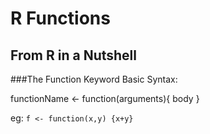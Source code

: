 R Functions
==============

From R in a Nutshell
-------------------

###The Function Keyword
Basic Syntax:

functionName <- function(arguments){ body }

eg: `f <- function(x,y) {x+y} `

